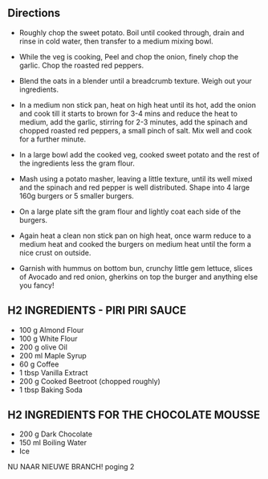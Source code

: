 ## Directions

* Roughly chop the sweet potato. Boil until cooked through, drain and rinse in cold water, then transfer to a medium mixing bowl.

* While the veg is cooking, Peel and chop the onion, finely chop the garlic. Chop the roasted red peppers.

* Blend the oats in a blender until a breadcrumb texture. Weigh out your ingredients.

* In a medium non stick pan, heat on high heat until its hot, add the onion and cook till it starts to brown for 3-4 mins and reduce the heat to medium, add the garlic, stirring for 2-3 minutes, add the spinach and chopped roasted red peppers, a small pinch of salt. Mix well and cook for a further minute.

* In a large bowl add the cooked veg, cooked sweet potato and the rest of the ingredients less the gram flour.

* Mash using a potato masher, leaving a little texture, until its well mixed and the spinach and red pepper is well distributed. Shape into 4 large 160g burgers or 5 smaller burgers.

* On a large plate sift the gram flour and lightly coat each side of the burgers.

* Again heat a clean non stick pan on high heat, once warm reduce to a medium heat and cooked the burgers on medium heat until the form a nice crust on outside.

* Garnish with hummus on bottom bun, crunchy little gem lettuce, slices of Avocado and red onion, gherkins on top the burger and anything else you fancy!

## H2 INGREDIENTS - PIRI PIRI SAUCE
 * 100 g Almond Flour
 * 100 g White Flour
 * 200 g olive Oil
 * 200 ml Maple Syrup
 * 60 g Coffee
 * 1 tbsp Vanilla Extract
 * 200 g Cooked Beetroot (chopped roughly)
 * 1 tbsp Baking Soda

## H2 INGREDIENTS FOR THE CHOCOLATE MOUSSE
 * 200 g Dark Chocolate
 * 150 ml Boiling Water
 * Ice



 NU NAAR NIEUWE BRANCH! poging 2
